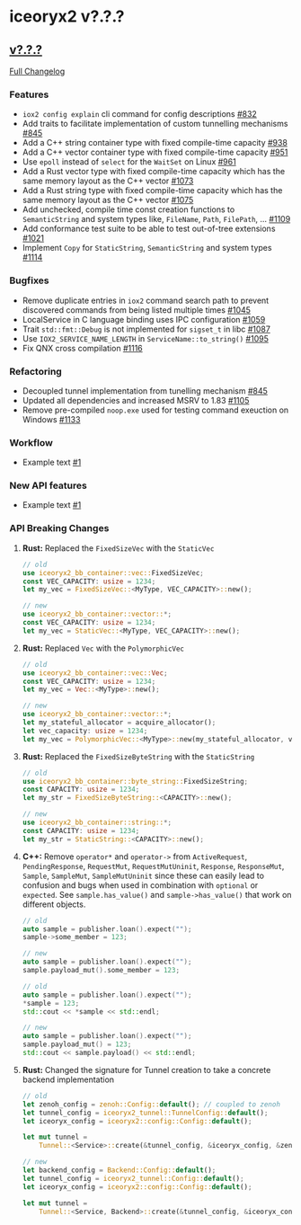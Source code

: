 # iceoryx2 v?.?.?

## [v?.?.?](https://github.com/eclipse-iceoryx/iceoryx2/tree/v?.?.?)

[Full Changelog](https://github.com/eclipse-iceoryx/iceoryx2/compare/v?.?.?...v?.?.?)

### Features

<!--
    NOTE: Add new entries sorted by issue number to minimize the possibility of
    conflicts when merging.
-->

* `iox2 config explain` cli command for config descriptions
  [#832](https://github.com/eclipse-iceoryx/iceoryx2/issues/832)
* Add traits to facilitate implementation of custom tunnelling mechanisms
  [#845](https://github.com/eclipse-iceoryx/iceoryx2/issues/845)
* Add a C++ string container type with fixed compile-time capacity
  [#938](https://github.com/eclipse-iceoryx/iceoryx2/issues/938)
* Add a C++ vector container type with fixed compile-time capacity
  [#951](https://github.com/eclipse-iceoryx/iceoryx2/issues/951)
* Use `epoll` instead of `select` for the `WaitSet` on Linux
  [#961](https://github.com/eclipse-iceoryx/iceoryx2/issues/961)
* Add a Rust vector type with fixed compile-time capacity which has the same
  memory layout as the C++ vector
  [#1073](https://github.com/eclipse-iceoryx/iceoryx2/issues/1073)
* Add a Rust string type with fixed compile-time capacity which has the same
  memory layout as the C++ vector
  [#1075](https://github.com/eclipse-iceoryx/iceoryx2/issues/1075)
* Add unchecked, compile time const creation functions to `SemanticString` and
  system types like, `FileName`, `Path`, `FilePath`, ...
  [#1109](https://github.com/eclipse-iceoryx/iceoryx2/issues/1109)
* Add conformance test suite to be able to test out-of-tree extensions
  [#1021](https://github.com/eclipse-iceoryx/iceoryx2/issues/1021)
* Implement `Copy` for `StaticString`, `SemanticString` and system types
  [#1114](https://github.com/eclipse-iceoryx/iceoryx2/issues/1114)

### Bugfixes

<!--
    NOTE: Add new entries sorted by issue number to minimize the possibility of
    conflicts when merging.
-->

* Remove duplicate entries in `iox2` command search path to prevent discovered
  commands from being listed multiple times
    [#1045](https://github.com/eclipse-iceoryx/iceoryx2/issues/1045)
* LocalService in C language binding uses IPC configuration
    [#1059](https://github.com/eclipse-iceoryx/iceoryx2/issues/1059)
* Trait `std::fmt::Debug` is not implemented for `sigset_t` in libc
    [#1087](https://github.com/eclipse-iceoryx/iceoryx2/issues/1087)
* Use `IOX2_SERVICE_NAME_LENGTH` in `ServiceName::to_string()`
    [#1095](https://github.com/eclipse-iceoryx/iceoryx2/issues/1095)
* Fix QNX cross compilation
    [#1116](https://github.com/eclipse-iceoryx/iceoryx2/issues/1116)

### Refactoring

<!--
    NOTE: Add new entries sorted by issue number to minimize the possibility of
    conflicts when merging.
-->

* Decoupled tunnel implementation from tunelling mechanism
    [#845](https://github.com/eclipse-iceoryx/iceoryx2/issues/845)
* Updated all dependencies and increased MSRV to 1.83
    [#1105](https://github.com/eclipse-iceoryx/iceoryx2/issues/1105)
* Remove pre-compiled `noop.exe` used for testing command exeuction on Windows
    [#1133](https://github.com/eclipse-iceoryx/iceoryx2/issues/1133)

### Workflow

<!--
    NOTE: Add new entries sorted by issue number to minimize the possibility of
    conflicts when merging.
-->

* Example text [#1](https://github.com/eclipse-iceoryx/iceoryx2/issues/1)

### New API features

<!--
    NOTE: Add new entries sorted by issue number to minimize the possibility of
    conflicts when merging.
-->

* Example text [#1](https://github.com/eclipse-iceoryx/iceoryx2/issues/1)

### API Breaking Changes

1. **Rust:** Replaced the `FixedSizeVec` with the `StaticVec`

   ```rust
   // old
   use iceoryx2_bb_container::vec::FixedSizeVec;
   const VEC_CAPACITY: usize = 1234;
   let my_vec = FixedSizeVec::<MyType, VEC_CAPACITY>::new();

   // new
   use iceoryx2_bb_container::vector::*;
   const VEC_CAPACITY: usize = 1234;
   let my_vec = StaticVec::<MyType, VEC_CAPACITY>::new();
   ```

2. **Rust:** Replaced `Vec` with the `PolymorphicVec`

    ```rust
   // old
   use iceoryx2_bb_container::vec::Vec;
   const VEC_CAPACITY: usize = 1234;
   let my_vec = Vec::<MyType>::new();

   // new
   use iceoryx2_bb_container::vector::*;
   let my_stateful_allocator = acquire_allocator();
   let vec_capacity: usize = 1234;
   let my_vec = PolymorphicVec::<MyType>::new(my_stateful_allocator, vec_capacity)?;
    ```

3. **Rust:** Replaced the `FixedSizeByteString` with the `StaticString`

   ```rust
   // old
   use iceoryx2_bb_container::byte_string::FixedSizeString;
   const CAPACITY: usize = 1234;
   let my_str = FixedSizeByteString::<CAPACITY>::new();

   // new
   use iceoryx2_bb_container::string::*;
   const CAPACITY: usize = 1234;
   let my_str = StaticString::<CAPACITY>::new();
   ```

4. **C++:** Remove `operator*` and `operator->` from `ActiveRequest`,
   `PendingResponse`, `RequestMut`, `RequestMutUninit`, `Response`,
   `ResponseMut`, `Sample`, `SampleMut`, `SampleMutUninit` since these can
   easily lead to confusion and bugs when used in combination with `optional`
   or `expected`. See `sample.has_value()` and `sample->has_value()` that work
   on different objects.

   ```cxx
   // old
   auto sample = publisher.loan().expect("");
   sample->some_member = 123;

   // new
   auto sample = publisher.loan().expect("");
   sample.payload_mut().some_member = 123;
   ```

   ```cxx
   // old
   auto sample = publisher.loan().expect("");
   *sample = 123;
   std::cout << *sample << std::endl;

   // new
   auto sample = publisher.loan().expect("");
   sample.payload_mut() = 123;
   std::cout << sample.payload() << std::endl;
   ```

5. **Rust:** Changed the signature for Tunnel creation to take a concrete
   backend implementation

   ```rust
   // old
   let zenoh_config = zenoh::Config::default(); // coupled to zenoh
   let tunnel_config = iceoryx2_tunnel::TunnelConfig::default();
   let iceoryx_config = iceoryx2::config::Config::default();

   let mut tunnel =
       Tunnel::<Service>::create(&tunnel_config, &iceoryx_config, &zenoh_config).unwrap();

   // new
   let backend_config = Backend::Config::default();
   let tunnel_config = iceoryx2_tunnel::Config::default();
   let iceoryx_config = iceoryx2::config::Config::default();

   let mut tunnel =
       Tunnel::<Service, Backend>::create(&tunnel_config, &iceoryx_config, &backend_config).unwrap();
   ```
